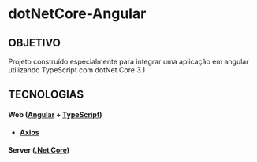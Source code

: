 # dotNetCore-Angular


## **OBJETIVO**
Projeto construído especialmente para integrar uma aplicação em angular utilizando TypeScript com dotNet Core 3.1

## **TECNOLOGIAS**


#### **Web** ([Angular][angular] + [TypeScript][typescript])

  - **[Axios][axios]**

#### **Server** ([.Net Core][netcore])

<!-- Tecnologias -->
[typescript]: https://www.typescriptlang.org/
[axios]: https://github.com/axios/axios
[angular]: https://angular.io/
[netcore]: https://dotnet.microsoft.com/download/dotnet-core/3.1
